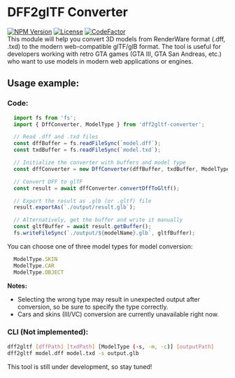# DFF2glTF Converter
[![NPM Version](https://img.shields.io/npm/v/dff2gltf-converter?style=flat&color=royalblue)](https://www.npmjs.com/package/dff2gltf-converter)
[![License](https://img.shields.io/github/license/AlterSDB/dff2gltf-converter?color=indianred)](https://github.com/AlterSDB/dff2gltf-converter/blob/main/LICENSE.md)
[![CodeFactor](https://www.codefactor.io/repository/github/altersdb/dff2gltf-converter/badge/main)](https://www.codefactor.io/repository/github/altersdb/dff2gltf-converter/overview/main)  
This module will help you convert 3D models from RenderWare format (.dff, .txd) to the modern web-compatible glTF/glB format. 
The tool is useful for developers working with retro GTA games (GTA III, GTA San Andreas, etc.) who want to use models in modern web applications or engines.
## Usage example:
### Code:
```js
  import fs from 'fs';
  import { DffConverter, ModelType } from 'dff2gltf-converter';

  // Read .dff and .txd files
  const dffBuffer = fs.readFileSync(`model.dff`);
  const txdBuffer = fs.readFileSync(`model.txd`);

  // Initialize the converter with buffers and model type
  const dffConverter = new DffConverter(dffBuffer, txdBuffer, ModelType.OBJECT);

  // Convert DFF to glTF
  const result = await dffConverter.convertDffToGltf();

  // Export the result as .glb (or .gltf) file
  result.exportAs(`./output/result.glb`);

  // Alternatively, get the buffer and write it manually
  const gltfBuffer = await result.getBuffer();
  fs.writeFileSync(`./output/${modelName}.glb`, gltfBuffer);

```
You can choose one of three model types for model conversion:
```js
  ModelType.SKIN
  ModelType.CAR
  ModelType.OBJECT
```
**Notes:** 
* Selecting the wrong type may result in unexpected output after conversion, so be sure to specify the type correctly.
* Cars and skins (III/VC) conversion are currently unavailable right now.

### CLI (Not implemented):
```sh
dff2gltf [dffPath] [txdPath] [ModelType (-s, -m, -c)] [outputPath]
dff2gltf model.dff model.txd -s output.glb
```
This tool is still under development, so stay tuned!
